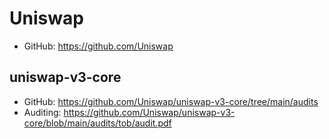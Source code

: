 # Uniswap
- GitHub: https://github.com/Uniswap

## uniswap-v3-core
- GitHub: https://github.com/Uniswap/uniswap-v3-core/tree/main/audits
- Auditing: https://github.com/Uniswap/uniswap-v3-core/blob/main/audits/tob/audit.pdf

